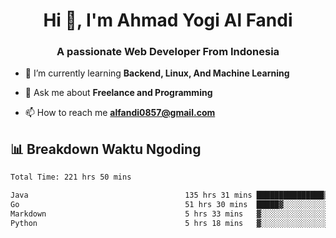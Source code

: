<h1 align="center">Hi 👋, I'm Ahmad Yogi Al Fandi</h1>
<h3 align="center">A passionate Web Developer From Indonesia</h3>

- 🌱 I’m currently learning **Backend, Linux, And Machine Learning**

- 💬 Ask me about **Freelance and Programming**

- 📫 How to reach me **<alfandi0857@gmail.com>**


## 📊 Breakdown Waktu Ngoding

<!--START_SECTION:waka-->

```txt
Total Time: 221 hrs 50 mins

Java                                   135 hrs 31 mins ███████████████▒░░░░░░░░░   60.80 %
Go                                     51 hrs 30 mins  █████▓░░░░░░░░░░░░░░░░░░░   23.10 %
Markdown                               5 hrs 33 mins   ▓░░░░░░░░░░░░░░░░░░░░░░░░   02.49 %
Python                                 5 hrs 18 mins   ▓░░░░░░░░░░░░░░░░░░░░░░░░   02.38 %
```

<!--END_SECTION:waka-->

